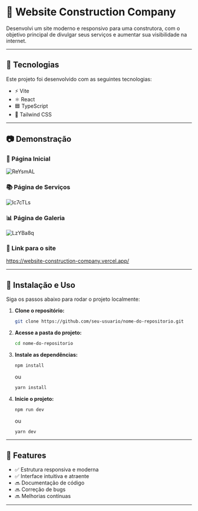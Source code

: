 # 📌 Website Construction Company

Desenvolvi um site moderno e responsivo para uma construtora, com o objetivo principal de divulgar seus serviços e aumentar sua visibilidade na internet.

---

## 🚀 Tecnologias

Este projeto foi desenvolvido com as seguintes tecnologias:

- ⚡ Vite
- ⚛️ React
- 🟦 TypeScript
- 💠 Tailwind CSS

---

## 📷 Demonstração

### 🏫 Página Inicial

![ReYsmAL](https://github.com/user-attachments/assets/b97077e0-8ed9-4dd6-86f5-47ae04280536)

### 📚 Página de Serviços

![Ic7cTLs](https://github.com/user-attachments/assets/db611bf0-8f9a-4f84-afad-2843b9b88d3c)

### 📊 Página de Galeria

![LzYBa8q](https://github.com/user-attachments/assets/6dbaa821-d946-4454-9eec-7b24fb7119a8)

### 📱 Link para o site

https://website-construction-company.vercel.app/

--- 

## 🔧 Instalação e Uso

Siga os passos abaixo para rodar o projeto localmente:

1. **Clone o repositório:**
   ```bash
   git clone https://github.com/seu-usuario/nome-do-repositorio.git
   ```
2. **Acesse a pasta do projeto:**
   ```bash
   cd nome-do-repositorio
   ```
3. **Instale as dependências:**
   ```bash
   npm install
   ```
   ou
   ```bash
   yarn install
   ```
4. **Inicie o projeto:**
   ```bash
   npm run dev
   ```
   ou
   ```bash
   yarn dev
   ```

---

## 📄 Features

- ✅ Estrutura responsiva e moderna
- ✅ Interface intuitiva e atraente
- 🔜 Documentação de código
- 🔜 Correção de bugs
- 🔜 Melhorias contínuas

---
